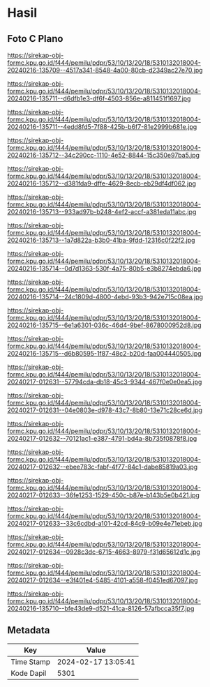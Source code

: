 # Hasil

## Foto C Plano

https://sirekap-obj-formc.kpu.go.id/f444/pemilu/pdpr/53/10/13/20/18/5310132018004-20240216-135709--4517a341-8548-4a00-80cb-d2349ac27e70.jpg

https://sirekap-obj-formc.kpu.go.id/f444/pemilu/pdpr/53/10/13/20/18/5310132018004-20240216-135711--d6dfb1e3-df6f-4503-856e-a811451f1697.jpg

https://sirekap-obj-formc.kpu.go.id/f444/pemilu/pdpr/53/10/13/20/18/5310132018004-20240216-135711--4edd8fd5-7f88-425b-b6f7-81e2999b681e.jpg

https://sirekap-obj-formc.kpu.go.id/f444/pemilu/pdpr/53/10/13/20/18/5310132018004-20240216-135712--34c290cc-1110-4e52-8844-15c350e97ba5.jpg

https://sirekap-obj-formc.kpu.go.id/f444/pemilu/pdpr/53/10/13/20/18/5310132018004-20240216-135712--d381fda9-dffe-4629-8ecb-eb29df4df062.jpg

https://sirekap-obj-formc.kpu.go.id/f444/pemilu/pdpr/53/10/13/20/18/5310132018004-20240216-135713--933ad97b-b248-4ef2-accf-a381eda11abc.jpg

https://sirekap-obj-formc.kpu.go.id/f444/pemilu/pdpr/53/10/13/20/18/5310132018004-20240216-135713--1a7d822a-b3b0-41ba-9fdd-12316c0f22f2.jpg

https://sirekap-obj-formc.kpu.go.id/f444/pemilu/pdpr/53/10/13/20/18/5310132018004-20240216-135714--0d7d1363-530f-4a75-80b5-e3b8274ebda6.jpg

https://sirekap-obj-formc.kpu.go.id/f444/pemilu/pdpr/53/10/13/20/18/5310132018004-20240216-135714--24c1809d-4800-4ebd-93b3-942e715c08ea.jpg

https://sirekap-obj-formc.kpu.go.id/f444/pemilu/pdpr/53/10/13/20/18/5310132018004-20240216-135715--6e1a6301-036c-46d4-9bef-8678000952d8.jpg

https://sirekap-obj-formc.kpu.go.id/f444/pemilu/pdpr/53/10/13/20/18/5310132018004-20240216-135715--d6b80595-1f87-48c2-b20d-faa004440505.jpg

https://sirekap-obj-formc.kpu.go.id/f444/pemilu/pdpr/53/10/13/20/18/5310132018004-20240217-012631--57794cda-db18-45c3-9344-467f0e0e0ea5.jpg

https://sirekap-obj-formc.kpu.go.id/f444/pemilu/pdpr/53/10/13/20/18/5310132018004-20240217-012631--04e0803e-d978-43c7-8b80-13e71c28ce6d.jpg

https://sirekap-obj-formc.kpu.go.id/f444/pemilu/pdpr/53/10/13/20/18/5310132018004-20240217-012632--70121ac1-e387-4791-bd4a-8b735f0878f8.jpg

https://sirekap-obj-formc.kpu.go.id/f444/pemilu/pdpr/53/10/13/20/18/5310132018004-20240217-012632--ebee783c-fabf-4f77-84c1-dabe85819a03.jpg

https://sirekap-obj-formc.kpu.go.id/f444/pemilu/pdpr/53/10/13/20/18/5310132018004-20240217-012633--36fe1253-1529-450c-b87e-b143b5e0b421.jpg

https://sirekap-obj-formc.kpu.go.id/f444/pemilu/pdpr/53/10/13/20/18/5310132018004-20240217-012633--33c6cdbd-a101-42cd-84c9-b09e4e71ebeb.jpg

https://sirekap-obj-formc.kpu.go.id/f444/pemilu/pdpr/53/10/13/20/18/5310132018004-20240217-012634--0928c3dc-6715-4663-8979-f31d65612d1c.jpg

https://sirekap-obj-formc.kpu.go.id/f444/pemilu/pdpr/53/10/13/20/18/5310132018004-20240217-012634--e3f401e4-5485-4101-a558-f0451ed67097.jpg

https://sirekap-obj-formc.kpu.go.id/f444/pemilu/pdpr/53/10/13/20/18/5310132018004-20240216-135710--bfe43de9-d521-41ca-8126-57afbcca35f7.jpg


## Metadata

| Key        | Value               |
| ---------- | ------------------- |
| Time Stamp | 2024-02-17 13:05:41 |
| Kode Dapil | 5301                |



